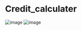 # Credit_calculater
![image](https://github.com/progdimmist/Credit_calculater/assets/100071655/7238bf6d-a1a2-41ea-80ae-677c7dfc8989)
![image](https://github.com/progdimmist/Credit_calculater/assets/100071655/f6926c81-cf57-4766-ac62-fcf61bba9ba3)
